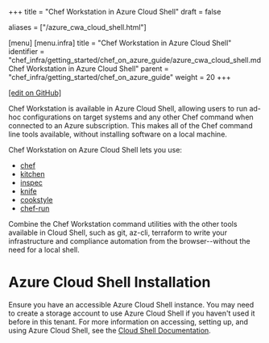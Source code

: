 +++
title = "Chef Workstation in Azure Cloud Shell"
draft = false

aliases = ["/azure_cwa_cloud_shell.html"]

[menu]
  [menu.infra]
    title = "Chef Workstation in Azure Cloud Shell"
    identifier = "chef_infra/getting_started/chef_on_azure_guide/azure_cwa_cloud_shell.md Chef Workstation in Azure Cloud Shell"
    parent = "chef_infra/getting_started/chef_on_azure_guide"
    weight = 20
+++    

[\[edit on GitHub\]](https://github.com/chef/chef-web-docs/blob/master/content/azure_cwa_cloud_shell.md)

Chef Workstation is available in Azure Cloud Shell, allowing users to
run ad-hoc configurations on target systems and any other Chef command
when connected to an Azure subscription. This makes all of the Chef
command line tools available, without installing software on a local
machine.

Chef Workstation on Azure Cloud Shell lets you use:

-   [chef](/ctl_chef/)
-   [kitchen](/workstation/ctl_kitchen/)
-   [inspec](/docs/reference/cli/)
-   [knife](/workstation/knife/)
-   [cookstyle](/workstationcookstyle/)
-   [chef-run](https://www.chef.sh/docs/chef-workstation/getting-started/)

Combine the Chef Workstation command utilities with the other tools
available in Cloud Shell, such as git, az-cli, terraform to write your
infrastructure and compliance automation from the browser--without the
need for a local shell.

Azure Cloud Shell Installation
==============================

Ensure you have an accessible Azure Cloud Shell instance. You may need
to create a storage account to use Azure Cloud Shell if you haven't used
it before in this tenant. For more information on accessing, setting up,
and using Azure Cloud Shell, see the [Cloud Shell
Documentation](https://docs.microsoft.com/en-us/azure/cloud-shell/quickstart).
